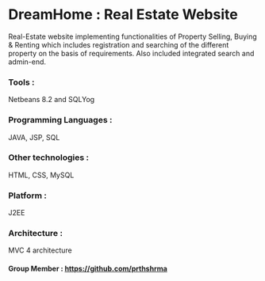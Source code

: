 # DreamHome : Real Estate Website 

Real-Estate website implementing functionalities of Property Selling, Buying & Renting which includes registration and searching of the different property on the basis of requirements. Also included integrated search and admin-end.

### Tools : 
Netbeans 8.2 and SQLYog

### Programming Languages :
JAVA, JSP, SQL

### Other technologies :
HTML, CSS, MySQL

### Platform :
J2EE

### Architecture : 
MVC 4 architecture

#### Group Member : <https://github.com/prthshrma>


